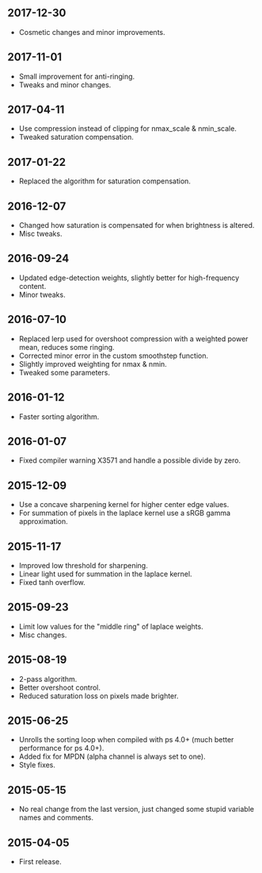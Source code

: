 ## 2017-12-30
- Cosmetic changes and minor improvements.


## 2017-11-01
- Small improvement for anti-ringing.
- Tweaks and minor changes.


## 2017-04-11
- Use compression instead of clipping for nmax_scale & nmin_scale.
- Tweaked saturation compensation.


## 2017-01-22
- Replaced the algorithm for saturation compensation.


## 2016-12-07
- Changed how saturation is compensated for when brightness is altered.
- Misc tweaks.


## 2016-09-24
- Updated edge-detection weights, slightly better for high-frequency content.
- Minor tweaks.


## 2016-07-10
- Replaced lerp used for overshoot compression with a weighted power mean, reduces some ringing.
- Corrected minor error in the custom smoothstep function.
- Slightly improved weighting for nmax & nmin.
- Tweaked some parameters.


## 2016-01-12
- Faster sorting algorithm.


## 2016-01-07
- Fixed compiler warning X3571 and handle a possible divide by zero.


## 2015-12-09
- Use a concave sharpening kernel for higher center edge values.
- For summation of pixels in the laplace kernel use a sRGB gamma approximation.


## 2015-11-17
- Improved low threshold for sharpening.
- Linear light used for summation in the laplace kernel.
- Fixed tanh overflow.


## 2015-09-23
- Limit low values for the "middle ring" of laplace weights.
- Misc changes.


## 2015-08-19
- 2-pass algorithm.
- Better overshoot control.
- Reduced saturation loss on pixels made brighter.


## 2015-06-25
- Unrolls the sorting loop when compiled with ps 4.0+ (much better performance for ps 4.0+).
- Added fix for MPDN (alpha channel is always set to one).
- Style fixes.


## 2015-05-15
- No real change from the last version, just changed some stupid variable names and comments.


## 2015-04-05
- First release.
